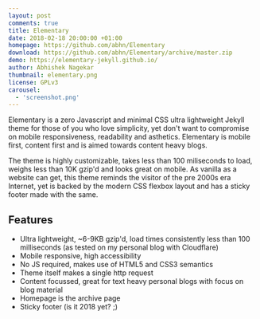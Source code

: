 ```yaml
---
layout: post
comments: true
title: Elementary
date: 2018-02-18 20:00:00 +01:00
homepage: https://github.com/abhn/Elementary
download: https://github.com/abhn/Elementary/archive/master.zip
demo: https://elementary-jekyll.github.io/
author: Abhishek Nagekar
thumbnail: elementary.png
license: GPLv3
carousel:
  - 'screenshot.png'
---
```


Elementary is a zero Javascript and minimal CSS ultra lightweight Jekyll theme for those of you who love simplicity, yet don't want to compromise on mobile responsiveness, readability and asthetics. Elementary is mobile first, content first and is aimed towards content heavy blogs.

The theme is highly customizable, takes less than 100 miliseconds to load, weighs less than 10K gzip'd and looks great on mobile. As vanilla as a website can get, this theme reminds the visitor of the pre 2000s era Internet, yet is backed by the modern CSS flexbox layout and has a sticky footer made with the same.

## Features

* Ultra lightweight, ~6-9KB gzip'd, load times consistently less than 100 milliseconds (as tested on my personal blog with Cloudflare)
* Mobile responsive, high accessibility
* No JS required, makes use of HTML5 and CSS3 semantics
* Theme itself makes a single http request
* Content focussed, great for text heavy personal blogs with focus on blog material
* Homepage is the archive page
* Sticky footer (is it 2018 yet? ;)
